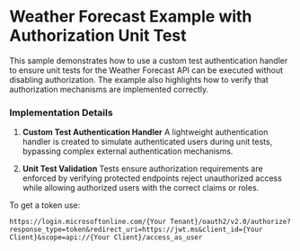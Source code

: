 # Weather Forecast Example with Authorization Unit Test

This sample demonstrates how to use a custom test authentication handler to ensure unit tests for the Weather Forecast API can be executed without disabling authorization. The example also highlights how to verify that authorization mechanisms are implemented correctly.

### Implementation Details

1. **Custom Test Authentication Handler**
   A lightweight authentication handler is created to simulate authenticated users during unit tests, bypassing complex external authentication mechanisms.

2. **Unit Test Validation**
   Tests ensure authorization requirements are enforced by verifying protected endpoints reject unauthorized access while allowing authorized users with the correct claims or roles.


To get a token use:

```http
https://login.microsoftonline.com/{Your Tenant}/oauth2/v2.0/authorize?response_type=token&redirect_uri=https://jwt.ms&client_id={Your Client}&scope=api://{Your Client}/access_as_user
```
